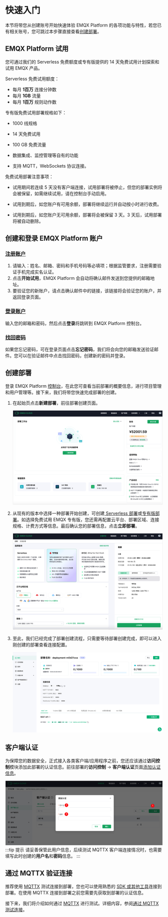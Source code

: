 # 快速入门

本节将带您从创建账号开始快速体验 EMQX Platform 的各项功能与特性，若您已有相关账号，您可跳过本步骤直接查看[创建部署](#创建部署)。

## EMQX Platform 试用

您可通过我们的 Serverless 免费额度或专有版提供的 14 天免费试用计划探索和试用 EMQX 产品。

Serverless 免费试用额度：

- 每月 **1百万** 连接分钟数
- 每月 **1GB** 流量
- 每月 **1百万** 规则动作数

专有版免费试用部署规格如下：

* 1000 线规格

* 14 天免费试用

* 100 GB 免费流量

* 数据集成、监控管理等自有的功能

* 支持 MQTT，WebSockets 协议连接。

免费试用部署注意事项：

* 试用期间若连续 5 天没有客户端连接，试用部署将被停止，但您的部署实例将会被保留，如需继续试用，请在控制台手动启用。

* 试用到期后，如您账户有可用余额，部署将继续运行并自动按小时进行收费。

* 试用到期后，如您账户无可用余额，部署将会被保留 3 天。3 天后，试用部署将被自动删除。

## 创建和登录 EMQX Platform 账户

### [注册账户](https://accounts-zh.emqx.com/signup?continue=https://www.emqx.com/cn/cloud)

1. 请输入：姓名、邮箱、密码和手机号码等必填项；根据监管要求，注册需要验证手机完成实名认证。
2. 点击**开始试用**，EMQX Platform 会自动将确认邮件发送到您提供的邮箱地址。
4. 要验证您的新账户，请点击确认邮件中的链接，该链接将会验证您的账户，并返回登录页面。


### [登录账户](https://www.emqx.com/zh/signin?continue=https://www.emqx.com/cn/cloud)

输入您的邮箱和密码，然后点击**登录**将跳转到 EMQX Platform 控制台。

### [找回密码](https://accounts-zh.emqx.com/forgot-password?continue=https%3A%2F%2Fwww.emqx.com%2Fcn%2Fcloud)

如果您忘记密码，可在登录页面点击**忘记密码**，我们将会向您的邮箱发送验证邮件。您可以在验证邮件中点击找回密码，创建新的密码并登录。

## 创建部署

登录 EMQX Platform [控制台](https://cloud.emqx.com/console/)，在此您可查看当前部署的概要信息，进行项目管理和用户管理等。接下来，我们将带您快速完成部署的创建。

1. 在起始页点击**新建部署**，前往部署创建页面。

   ![index](./_assets/index_overview.png)
   
2. 从现有的版本中选择一种部署开始创建，可创建[ Serverless 部署](../create/serverless.md)或[专有版部署](../create/dedicated.md)。如选择免费试用 EMQX 专有版，您还需再配置云平台、部署区域、连接规格、计费方式等信息。最后确认您的部署信息，点击**立即部署**。

   ![add_users](./_assets/create_free_trial.png)
   
3. 至此，我们已经完成了部署创建流程，只需要等待部署创建完成，即可以进入刚创建的部署查看连接配置。

   ![add_users](./_assets/dedicated_overview.png)


## 客户端认证

为保障您的数据安全，正式接入各类客户端/应用程序之前，您还应该通过**访问控制**模块添加此部署的认证信息。前往部署的**访问控制** -> **客户端认证**页面[添加认证信息](../deployments/default_auth.md)。

![add_users](./_assets/auth.png)
:::tip 提示
请妥善保管此用户信息，后续测试 MQTTX 客户端连接情况时，也需要填写此时创建的**用户名**和**密码**信息。
:::

## 通过 MQTTX 验证连接

推荐使用 [MQTTX](https://mqttx.app/zh/) 测试连接到部署，您也可以使用熟悉的 [SDK 或其他工具](../connect_to_deployments/overview.md)连接到部署。在使用 MQTTX 连接到部署之前您需要先获取到部署的认证信息。

接下来，我们将介绍如何通过 [MQTTX](https://mqttx.app/zh/) 进行测试。详细内容，参阅[通过 MQTTX 测试连接](../connect_to_deployments/mqttx.md)。
